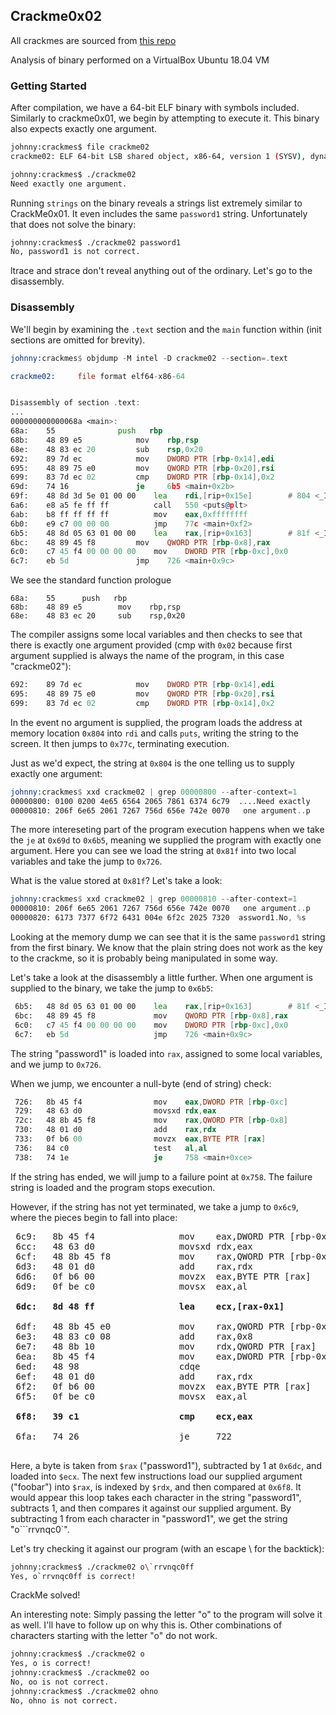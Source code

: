 ## Crackme0x02

All crackmes are sourced from [this repo](https://github.com/leotindall/crackmes)

Analysis of binary performed on a VirtualBox Ubuntu 18.04 VM

### Getting Started ###

After compilation, we have a 64-bit ELF binary with symbols included. Similarly to crackme0x01, we begin by attempting to execute it. This binary also expects exactly one argument.

```bash
johnny:crackmes$ file crackme02
crackme02: ELF 64-bit LSB shared object, x86-64, version 1 (SYSV), dynamically linked, interpreter /lib64/ld-linux-x86-64.so.2, for GNU/Linux 3.2.0, BuildID[sha1]=aa8efed44085f874c65cfed91eb37d04db829586, not stripped

johnny:crackmes$ ./crackme02
Need exactly one argument.
```

Running `strings` on the binary reveals a strings list extremely similar to CrackMe0x01. It even includes the same `password1` string. Unfortunately that does not solve the binary:

```bash
johnny:crackmes$ ./crackme02 password1
No, password1 is not correct.
```

ltrace and strace don't reveal anything out of the ordinary. Let's go to the disassembly.

### Disassembly ###

We'll begin by examining the `.text` section and the `main` function within (init sections are omitted for brevity).

```asm
johnny:crackmes$ objdump -M intel -D crackme02 --section=.text

crackme02:     file format elf64-x86-64


Disassembly of section .text:
...
000000000000068a <main>:
68a:	55		        push   rbp
68b:	48 89 e5	        mov    rbp,rsp
68e:	48 83 ec 20	        sub    rsp,0x20
692:	89 7d ec	        mov    DWORD PTR [rbp-0x14],edi
695:	48 89 75 e0	        mov    QWORD PTR [rbp-0x20],rsi
699:	83 7d ec 02	        cmp    DWORD PTR [rbp-0x14],0x2
69d:	74 16		        je     6b5 <main+0x2b>
69f:	48 8d 3d 5e 01 00 00	lea    rdi,[rip+0x15e]        # 804 <_IO_stdin_used+0x4>
6a6:	e8 a5 fe ff ff	        call   550 <puts@plt>
6ab:	b8 ff ff ff ff	        mov    eax,0xffffffff
6b0:	e9 c7 00 00 00	        jmp    77c <main+0xf2>
6b5:	48 8d 05 63 01 00 00    lea    rax,[rip+0x163]        # 81f <_IO_stdin_used+0x1f>
6bc:	48 89 45 f8	        mov    QWORD PTR [rbp-0x8],rax
6c0:	c7 45 f4 00 00 00 00    mov    DWORD PTR [rbp-0xc],0x0
6c7:	eb 5d		        jmp    726 <main+0x9c>
```

We see the standard function prologue
```
68a:    55		push   rbp
68b:    48 89 e5        mov    rbp,rsp
68e:    48 83 ec 20     sub    rsp,0x20
```

The compiler assigns some local variables and then checks to see that there is exactly one argument provided (cmp with `0x02` because first argument supplied is always the name of the program, in this case "crackme02"):

```asm
692:    89 7d ec            mov    DWORD PTR [rbp-0x14],edi
695:    48 89 75 e0         mov    QWORD PTR [rbp-0x20],rsi
699:    83 7d ec 02         cmp    DWORD PTR [rbp-0x14],0x2
```

In the event no argument is supplied, the program loads the address at memory location `0x804` into `rdi` and calls `puts`, writing the string to the screen. It then jumps to `0x77c`, terminating execution.

Just as we'd expect, the string at `0x804` is the one telling us to supply exactly one argument:

```asm
johnny:crackmes$ xxd crackme02 | grep 00000800 --after-context=1
00000800: 0100 0200 4e65 6564 2065 7861 6374 6c79  ....Need exactly
00000810: 206f 6e65 2061 7267 756d 656e 742e 0070   one argument..p
```

The more intereseting part of the program execution happens when we take the `je` at `0x69d` to `0x6b5`, meaning we supplied the program with exactly one argument. Here you can see we load the string at `0x81f` into two local variables and take the jump to `0x726`.

What is the value stored at `0x81f`? Let's take a look:
```asm
johnny:crackmes$ xxd crackme02 | grep 00000810 --after-context=1
00000810: 206f 6e65 2061 7267 756d 656e 742e 0070   one argument..p
00000820: 6173 7377 6f72 6431 004e 6f2c 2025 7320  assword1.No, %s 
```

Looking at the memory dump we can see that it is the same `password1` string from the first binary. We know that the plain string does not work as the key to the crackme, so it is probably being manipulated in some way.

Let's take a look at the disassembly a little further. When one argument is supplied to the binary, we take the jump to `0x6b5`:

```asm
 6b5:	48 8d 05 63 01 00 00 	lea    rax,[rip+0x163]        # 81f <_IO_stdin_used+0x1f>
 6bc:	48 89 45 f8          	mov    QWORD PTR [rbp-0x8],rax
 6c0:	c7 45 f4 00 00 00 00 	mov    DWORD PTR [rbp-0xc],0x0
 6c7:	eb 5d                	jmp    726 <main+0x9c>
 ```

 The string "password1" is loaded into `rax`, assigned to some local variables, and we jump to `0x726`.

 When we jump, we encounter a null-byte (end of string) check:

```asm
 726:	8b 45 f4             	mov    eax,DWORD PTR [rbp-0xc]
 729:	48 63 d0             	movsxd rdx,eax
 72c:	48 8b 45 f8          	mov    rax,QWORD PTR [rbp-0x8]
 730:	48 01 d0             	add    rax,rdx
 733:	0f b6 00             	movzx  eax,BYTE PTR [rax]
 736:	84 c0                	test   al,al
 738:	74 1e                	je     758 <main+0xce>
 ```
 If the string has ended, we will jump to a failure point at `0x758`. The failure string is loaded and the program stops execution.

 However, if the string has not yet terminated, we take a jump to `0x6c9`, where the pieces begin to fall into place:

<pre>
 6c9:	8b 45 f4             	mov    eax,DWORD PTR [rbp-0xc]
 6cc:	48 63 d0             	movsxd rdx,eax
 6cf:	48 8b 45 f8          	mov    rax,QWORD PTR [rbp-0x8]
 6d3:	48 01 d0             	add    rax,rdx
 6d6:	0f b6 00             	movzx  eax,BYTE PTR [rax]
 6d9:	0f be c0             	movsx  eax,al
 <b>
 6dc:	8d 48 ff             	lea    ecx,[rax-0x1]
 </b>
 6df:	48 8b 45 e0          	mov    rax,QWORD PTR [rbp-0x20]
 6e3:	48 83 c0 08          	add    rax,0x8
 6e7:	48 8b 10             	mov    rdx,QWORD PTR [rax]
 6ea:	8b 45 f4             	mov    eax,DWORD PTR [rbp-0xc]
 6ed:	48 98                	cdqe   
 6ef:	48 01 d0             	add    rax,rdx
 6f2:	0f b6 00             	movzx  eax,BYTE PTR [rax]
 6f5:	0f be c0             	movsx  eax,al
<b>
 6f8:	39 c1                	cmp    ecx,eax
</b>
 6fa:	74 26                	je     722 <main+0x98>
 </pre>

Here, a byte is taken from `$rax` ("password1"), subtracted by 1 at `0x6dc`, and loaded into `$ecx`. The next few instructions load our supplied argument ("foobar") into `$rax`, is indexed by `$rdx`, and then compared at `0x6f8`. It would appear this loop takes each character in the string "password1", subtracts 1, and then compares it against our supplied argument. By subtracting 1 from each character in "password1", we get the string "o```rrvnqc0`".

Let's try checking it against our program (with an escape \ for the backtick):

```bash
johnny:crackmes$ ./crackme02 o\`rrvnqc0ff
Yes, o`rrvnqc0ff is correct!
```

CrackMe solved!

An interesting note: Simply passing the letter "o" to the program will solve it as well. I'll have to follow up on why this is. Other combinations of characters starting with the letter "o" do not work.

```bash
johnny:crackmes$ ./crackme02 o
Yes, o is correct!
johnny:crackmes$ ./crackme02 oo
No, oo is not correct.
johnny:crackmes$ ./crackme02 ohno
No, ohno is not correct.
```
